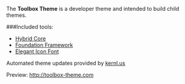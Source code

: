 The **Toolbox Theme** is a developer theme and intended to build child themes.

###Included tools:
* [Hybrid Core](http://themehybrid.com/hybrid-core)
* [Foundation Framework](http://foundation.zurb.com)
* [Elegant Icon Font](https://www.elegantthemes.com/blog/resources/elegant-icon-font)

Automated theme updates provided by [kernl.us](https://kernl.us)

Preview: http://toolbox-theme.com
